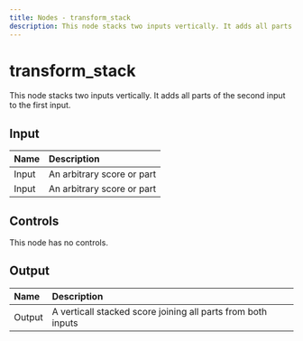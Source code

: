 ```yaml
---
title: Nodes - transform_stack
description: This node stacks two inputs vertically. It adds all parts of the second input to the first input. 
---
```


# transform_stack

This node stacks two inputs vertically. It adds all parts of the second input to the first input. 

## Input

| Name  | Description                |
| :---- | :------------------------- |
| Input | An arbitrary score or part |
| Input | An arbitrary score or part |

## Controls

This node has no controls.

## Output

| Name   | Description                                                  |
| :----- | :----------------------------------------------------------- |
| Output | A verticall stacked score joining all parts from both inputs |

